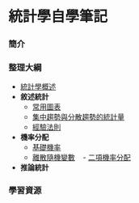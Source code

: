 # 統計學自學筆記

### 簡介

### 整理大綱

- [統計學概述](https://mirdex.github.io/Statistics/統計學概述.slides.html)
- **敘述統計**
  - [常用圖表](https://mirdex.github.io/Statistics/常用圖表.slides.html)
  - [集中趨勢與分散趨勢的統計量](https://mirdex.github.io/Statistics/集中趨勢與分散趨勢的統計量.slides.html)
  - [經驗法則](https://mirdex.github.io/Statistics/經驗法則.slides.html)
- **機率分配**
  - [基礎機率](https://mirdex.github.io/Statistics/基礎機率.slides.html)
  - [離散隨機變數](https://mirdex.github.io/Statistics/離散隨機變數.slides.html)
    - [二項機率分配]()
- **推論統計**

### 學習資源
